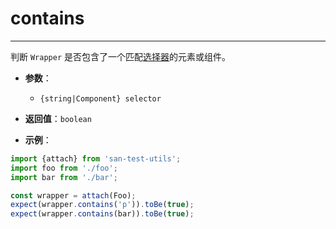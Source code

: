 # contains
---

判断 `Wrapper` 是否包含了一个匹配[选择器](../api/selector.md)的元素或组件。


* **参数**：

    - `{string|Component} selector`

* **返回值**：`boolean`

* **示例**：

```js
import {attach} from 'san-test-utils';
import foo from './foo';
import bar from './bar';

const wrapper = attach(Foo);
expect(wrapper.contains('p')).toBe(true);
expect(wrapper.contains(bar)).toBe(true);
```
